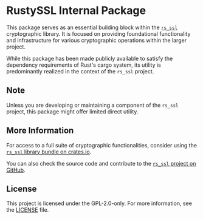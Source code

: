 # RustySSL Internal Package

This package serves as an essential building block within the [`rs_ssl`](https://crates.io/crates/rs_ssl) cryptographic library. It is focused on providing foundational functionality and infrastructure for various cryptographic operations within the larger project.

While this package has been made publicly available to satisfy the dependency requirements of Rust's cargo system, its utility is predominantly realized in the context of the `rs_ssl` project.

## Note
Unless you are developing or maintaining a component of the `rs_ssl` project, this package might offer limited direct utility.

## More Information
For access to a full suite of cryptographic functionalities, consider using the [`rs_ssl` library bundle on crates.io](https://crates.io/crates/rs_ssl).

You can also check the source code and contribute to the [`rs_ssl` project on GitHub](https://github.com/RustySSL/rs_ssl).

## License
This project is licensed under the GPL-2.0-only. For more information, see the [LICENSE](https://github.com/RustySSL/rs_ssl/blob/main/LICENSE) file.

